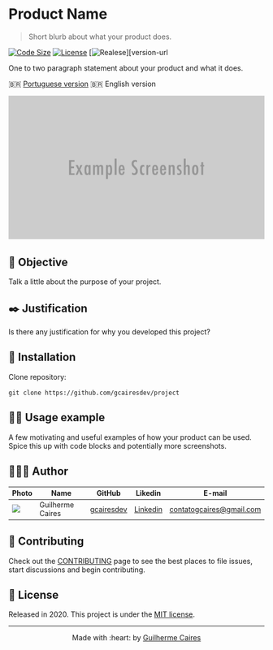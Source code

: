 # Product Name
> Short blurb about what your product does.

[![Code Size][code-size]][code-url]
[![License][MIT-license]][MIT-url]
[![Realese][version]][version-url

One to two paragraph statement about your product and what it does.

🇧🇷 [Portuguese version](../README.md)
🇧🇷 English version

<p align="center">
    <img src="./img/header.png"></img>
</p>

## :dart: Objective

Talk a little about the purpose of your project.

## :black_nib: Justification

Is there any justification for why you developed this project?

## :construction_worker: Installation

Clone repository:

```git
git clone https://github.com/gcairesdev/project
```

## 👨‍🏫 Usage example

A few motivating and useful examples of how your product can be used. Spice this up with code blocks and potentially more screenshots.

## 👨🏼‍💻 Author

Photo | Name | GitHub | Likedin | E-mail
---- | ---- | ------ | ------- | ------
<img src="https://avatars1.githubusercontent.com/u/54117888?s=460&u=aa7d6143c4e1fdab1ffa6e5fd5ebfe64572f2eae&v=4" width="100px"> | Guilherme Caires | [gcairesdev](https://github.com/gcairesdev) | [Linkedin](https://linkedin.com/in/guilherme-caires/) | contatogcaires@gmail.com

## 🤝 Contributing

Check out the [CONTRIBUTING](./CONTRIBUTING.md) page to see the best places to file issues, start discussions and begin contributing.

## :page_facing_up: License

Released in 2020.
This project is under the [MIT license](../LICENSE.md).

---

<p align="center">
    Made with :heart: by <a href="https://github.com/gcairesdev">Guilherme Caires</a>
</p>

<!-- Markdown link & img dfn's -->
[code-size]: https://img.shields.io/github/languages/code-size/gcairesdev/project-template
[code-url]: https://github.com/gcairesdev/project-template

[MIT-license]: https://img.shields.io/github/license/gcairesdev/project-template
[MIT-url]: https://github.com/gcairesdev/project-template/blob/master/LICENSE.md

[version]: https://img.shields.io/github/v/release/gcairesdev/project-template?include_prereleases
[version-url]: https://github.com/gcairesdev/project-template